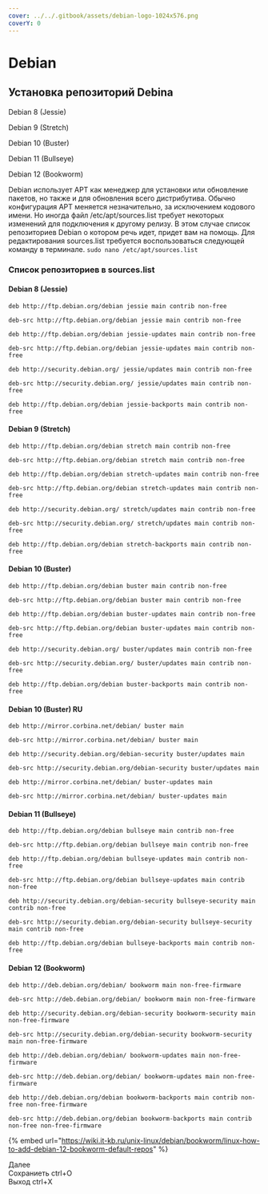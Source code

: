 ```yaml
---
cover: ../../.gitbook/assets/debian-logo-1024x576.png
coverY: 0
---
```


# Debian

## Установка репозиторий Debina

Debian 8 (Jessie)&#x20;

Debian 9 (Stretch)&#x20;

Debian 10 (Buster)&#x20;

Debian 11 (Bullseye)&#x20;

Debian 12 (Bookworm)

Debian использует APT как менеджер для установки или обновление пакетов, но также и для обновления всего дистрибутива. Обычно конфигурация APT меняется незначительно, за исключением кодового имени. Но иногда файл /etc/apt/sources.list требует некоторых изменений для подключения к другому релизу. В этом случае список репозиториев Debian о котором речь идет, придет вам на помощь. Для редактирования sources.list требуется воспользоваться следующей команду в терминале. `sudo nano /etc/apt/sources.list`

### Список репозиториев в sources.list

#### Debian 8 (Jessie)

`deb http://ftp.debian.org/debian jessie main contrib non-free`&#x20;

`deb-src http://ftp.debian.org/debian jessie main contrib non-free`&#x20;

`deb http://ftp.debian.org/debian jessie-updates main contrib non-free`&#x20;

`deb-src http://ftp.debian.org/debian jessie-updates main contrib non-free`&#x20;

`deb http://security.debian.org/ jessie/updates main contrib non-free`&#x20;

`deb-src http://security.debian.org/ jessie/updates main contrib non-free`&#x20;

`deb http://ftp.debian.org/debian jessie-backports main contrib non-free`

#### Debian 9 (Stretch)

`deb http://ftp.debian.org/debian stretch main contrib non-free`&#x20;

`deb-src http://ftp.debian.org/debian stretch main contrib non-free`&#x20;

`deb http://ftp.debian.org/debian stretch-updates main contrib non-free`&#x20;

`deb-src http://ftp.debian.org/debian stretch-updates main contrib non-free`&#x20;

`deb http://security.debian.org/ stretch/updates main contrib non-free`&#x20;

`deb-src http://security.debian.org/ stretch/updates main contrib non-free`&#x20;

`deb http://ftp.debian.org/debian stretch-backports main contrib non-free`

#### Debian 10 (Buster)

`deb http://ftp.debian.org/debian buster main contrib non-free`&#x20;

`deb-src http://ftp.debian.org/debian buster main contrib non-free`&#x20;

`deb http://ftp.debian.org/debian buster-updates main contrib non-free`&#x20;

`deb-src http://ftp.debian.org/debian buster-updates main contrib non-free`&#x20;

`deb http://security.debian.org/ buster/updates main contrib non-free`&#x20;

`deb-src http://security.debian.org/ buster/updates main contrib non-free`&#x20;

`deb http://ftp.debian.org/debian buster-backports main contrib non-free`

#### Debian 10 (Buster) RU

`deb http://mirror.corbina.net/debian/ buster main`&#x20;

`deb-src http://mirror.corbina.net/debian/ buster main`&#x20;

`deb http://security.debian.org/debian-security buster/updates main`&#x20;

`deb-src http://security.debian.org/debian-security buster/updates main`&#x20;

`deb http://mirror.corbina.net/debian/ buster-updates main`&#x20;

`deb-src http://mirror.corbina.net/debian/ buster-updates main`

#### Debian 11 (Bullseye)

`deb http://ftp.debian.org/debian bullseye main contrib non-free`&#x20;

`deb-src http://ftp.debian.org/debian bullseye main contrib non-free`&#x20;

`deb http://ftp.debian.org/debian bullseye-updates main contrib non-free`&#x20;

`deb-src http://ftp.debian.org/debian bullseye-updates main contrib non-free`&#x20;

`deb http://security.debian.org/debian-security bullseye-security main contrib non-free`&#x20;

`deb-src http://security.debian.org/debian-security bullseye-security main contrib non-free`&#x20;

`deb http://ftp.debian.org/debian bullseye-backports main contrib non-free`

#### Debian 12 (Bookworm)

`deb http://deb.debian.org/debian/ bookworm main non-free-firmware`&#x20;

`deb-src http://deb.debian.org/debian/ bookworm main non-free-firmware`&#x20;

`deb http://security.debian.org/debian-security bookworm-security main non-free-firmware`&#x20;

`deb-src http://security.debian.org/debian-security bookworm-security main non-free-firmware`&#x20;

`deb http://deb.debian.org/debian/ bookworm-updates main non-free-firmware`&#x20;

`deb-src http://deb.debian.org/debian/ bookworm-updates main non-free-firmware`&#x20;

`deb http://deb.debian.org/debian bookworm-backports main contrib non-free non-free-firmware`&#x20;

`deb-src http://deb.debian.org/debian bookworm-backports main contrib non-free non-free-firmware`

{% embed url="https://wiki.it-kb.ru/unix-linux/debian/bookworm/linux-how-to-add-debian-12-bookworm-default-repos" %}

Далее \
Сохраниеть ctrl+O\
Выход ctrl+Х
